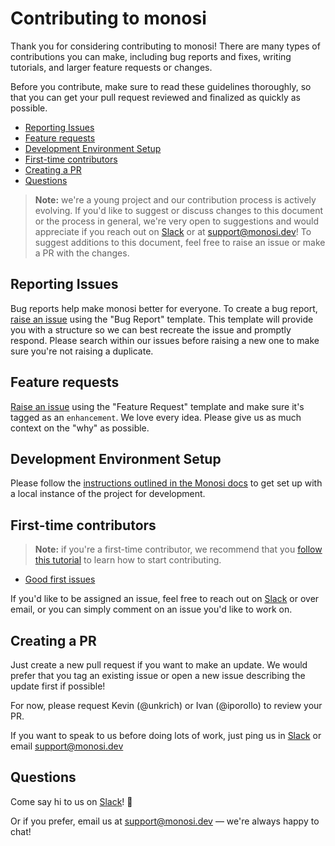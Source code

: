 # Contributing to monosi

Thank you for considering contributing to monosi! There are many types of contributions you can make, including bug reports and fixes, writing tutorials, and larger feature requests or changes.

Before you contribute, make sure to read these guidelines thoroughly, so that you can get your pull request reviewed and finalized as quickly as possible. 

- [Reporting Issues](#reporting-issues)
- [Feature requests](#feature-requests)
- [Development Environment Setup](#development-environment-setup)
- [First-time contributors](#first-time-contributors)
- [Creating a PR](#creating-a-pr)
- [Questions](#questions)

> **Note:** we're a young project and our contribution process is actively evolving. If you'd like to suggest or discuss changes to this document or the process in general, we're very open to suggestions and would appreciate if you reach out on [Slack](https://monosi.dev/slack) or at [support@monosi.dev](mailto:support@monosi.dev)! To suggest additions to this document, feel free to raise an issue or make a PR with the changes.

## Reporting Issues

Bug reports help make monosi better for everyone. To create a bug report, [raise an issue](https://github.com/monosidev/monosi/issues/new?assignees=&labels=bug&template=bug_report.md&title=) using the "Bug Report" template. This template will provide you with a structure so we can best recreate the issue and promptly respond. Please search within our issues before raising a new one to make sure you're not raising a duplicate.

## Feature requests

[Raise an issue](https://github.com/monosidev/monosi/issues/new?assignees=&labels=enhancement&template=feature_request.md&title=) using the "Feature Request" template and make sure it's tagged as an `enhancement`. We love every idea. Please give us as much context on the "why" as possible.

## Development Environment Setup

Please follow the [instructions outlined in the Monosi docs](https://docs.monosi.dev/docs/contributing/local-development) to get set up with a local instance of the project for development.

## First-time contributors

> **Note:** if you're a first-time contributor, we recommend that you [follow this tutorial](http://makeapullrequest.com/) to learn how to start contributing. 

- [Good first issues](https://github.com/monosidev/monosi/labels/good%20first%20issue)

If you'd like to be assigned an issue, feel free to reach out on [Slack](https://monosi.dev/slack) or over email, or you can simply comment on an issue you'd like to work on. 

## Creating a PR

Just create a new pull request if you want to make an update. We would prefer that you tag an existing issue or open a new issue describing the update first if possible!

For now, please request Kevin (@unkrich) or Ivan (@iporollo) to review your PR.

If you want to speak to us before doing lots of work, just ping us in [Slack](https://monosi.dev/slack) or email [support@monosi.dev](mailto:support@monosi.dev)

## Questions

Come say hi to us on [Slack](https://monosi.dev/slack)! 👋

Or if you prefer, email us at [support@monosi.dev](mailto:support@monosi.dev) — we're always happy to chat!